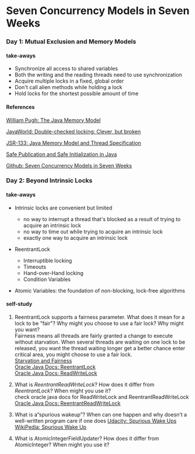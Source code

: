 # Seven Concurrency Models in Seven Weeks

### Day 1: Mutual Exclusion and Memory Models

#### take-aways

* Synchronize all access to shared variables
* Both the writing and the reading threads need to use synchronization
* Acquire multiple locks in a fixed, global order
* Don't call alien methods while holding a lock
* Hold locks for the shortest possible amount of time

#### References

[William Pugh: The Java Memory Model](http://www.cs.umd.edu/~pugh/java/memoryModel/)

[JavaWorld: Double-checked locking: Clever, but broken](https://www.javaworld.com/article/2074979/java-concurrency/double-checked-locking--clever--but-broken.html)

[JSR-133: Java Memory Model and Thread Specification](https://www.cs.umd.edu/~pugh/java/memoryModel/jsr133.pdf)

[Safe Publication and Safe Initialization in Java](https://shipilev.net/blog/2014/safe-public-construction/)

[Github: Seven Concurrency Models in Seven Weeks](https://github.com/ZhengHe-MD/seven-concurrency-models-in-seven-weeks)

### Day 2: Beyond Intrinsic Locks

#### take-aways

* Intrinsic locks are convenient but limited

  * no way to interrupt a thread that's blocked as a result of trying to acquire an intrinsic lock
  * no way to time out while trying to acquire an intrinsic lock
  * exactly one way to acquire an intrinsic lock

* ReentrantLock

  * Interruptible locking
  * Timeouts
  * Hand-over-Hand locking
  * Condition Variables

* Atomic Variables: the foundation of non-blocking, lock-free algorithms

#### self-study

1. ReentrantLock supports a fairness parameter. What does it mean for a lock to be "fair"? Why might you choose to use a fair lock? Why might you want?  
   Fairness means all threads are fairly granted a change to execute without starvation. When several threads are waiting on one lock to be released, you want the thread waiting longer get a better chance enter critical area, you might choose to use a fair lock.  
   [Starvation and Fairness](#)  
   [Oracle Java Docs: ReentrantLock](https://docs.oracle.com/javase/7/docs/api/java/util/concurrent/locks/ReentrantLock.html)  
   [Oracle Java Docs: ReadWriteLock](https://docs.oracle.com/javase/7/docs/api/java/util/concurrent/locks/ReadWriteLock.html)

2. What is _ReentrantReadWriteLock_? How does it differ from _ReentrantLock_? When might you use it?  
   check oracle java docs for ReadWriteLock and ReentrantReadWriteLock [Oracle Java Docs: ReentrantReadWriteLock](#)

3. What is a“spurious wakeup”? When can one happen and why doesn’t a well-written program care if one does
   [Udacity: Spurious Wake Ups](https://www.youtube.com/watch?v=yboiAqUWluE)
   [WikiPedia: Spurious Wake Up](https://en.wikipedia.org/wiki/Spurious_wakeup)
4. What is AtomicIntegerFieldUpdater? How does it differ from AtomicInteger? When might you use it?



